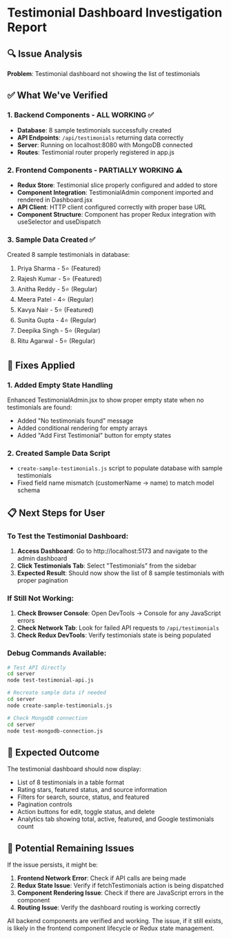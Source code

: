 # Testimonial Dashboard Investigation Report

## 🔍 Issue Analysis
**Problem**: Testimonial dashboard not showing the list of testimonials

## ✅ What We've Verified

### 1. Backend Components - ALL WORKING ✅
- **Database**: 8 sample testimonials successfully created
- **API Endpoints**: `/api/testimonials` returning data correctly
- **Server**: Running on localhost:8080 with MongoDB connected
- **Routes**: Testimonial router properly registered in app.js

### 2. Frontend Components - PARTIALLY WORKING ⚠️
- **Redux Store**: Testimonial slice properly configured and added to store
- **Component Integration**: TestimonialAdmin component imported and rendered in Dashboard.jsx
- **API Client**: HTTP client configured correctly with proper base URL
- **Component Structure**: Component has proper Redux integration with useSelector and useDispatch

### 3. Sample Data Created ✅
Created 8 sample testimonials in database:
1. Priya Sharma - 5⭐ (Featured)
2. Rajesh Kumar - 5⭐ (Featured)  
3. Anitha Reddy - 5⭐ (Regular)
4. Meera Patel - 4⭐ (Regular)
5. Kavya Nair - 5⭐ (Featured)
6. Sunita Gupta - 4⭐ (Regular)
7. Deepika Singh - 5⭐ (Regular)
8. Ritu Agarwal - 5⭐ (Regular)

## 🔧 Fixes Applied

### 1. Added Empty State Handling
Enhanced TestimonialAdmin.jsx to show proper empty state when no testimonials are found:
- Added "No testimonials found" message
- Added conditional rendering for empty arrays
- Added "Add First Testimonial" button for empty states

### 2. Created Sample Data Script
- `create-sample-testimonials.js` script to populate database with sample testimonials
- Fixed field name mismatch (customerName → name) to match model schema

## 📋 Next Steps for User

### To Test the Testimonial Dashboard:
1. **Access Dashboard**: Go to http://localhost:5173 and navigate to the admin dashboard
2. **Click Testimonials Tab**: Select "Testimonials" from the sidebar
3. **Expected Result**: Should now show the list of 8 sample testimonials with proper pagination

### If Still Not Working:
1. **Check Browser Console**: Open DevTools → Console for any JavaScript errors
2. **Check Network Tab**: Look for failed API requests to `/api/testimonials`
3. **Check Redux DevTools**: Verify testimonials state is being populated

### Debug Commands Available:
```bash
# Test API directly
cd server
node test-testimonial-api.js

# Recreate sample data if needed
cd server
node create-sample-testimonials.js

# Check MongoDB connection
cd server
node test-mongodb-connection.js
```

## 🎯 Expected Outcome
The testimonial dashboard should now display:
- List of 8 testimonials in a table format
- Rating stars, featured status, and source information
- Filters for search, source, status, and featured
- Pagination controls
- Action buttons for edit, toggle status, and delete
- Analytics tab showing total, active, featured, and Google testimonials count

## 🐛 Potential Remaining Issues
If the issue persists, it might be:
1. **Frontend Network Error**: Check if API calls are being made
2. **Redux State Issue**: Verify if fetchTestimonials action is being dispatched
3. **Component Rendering Issue**: Check if there are JavaScript errors in the component
4. **Routing Issue**: Verify the dashboard routing is working correctly

All backend components are verified and working. The issue, if it still exists, is likely in the frontend component lifecycle or Redux state management.